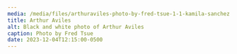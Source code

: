 ```yaml
---
media: /media/files/arthuraviles-photo-by-fred-tsue-1-1-kamila-sanchez.jpg
title: Arthur Aviles
alt: Black and white photo of Arthur Aviles
caption: Photo by Fred Tsue
date: 2023-12-04T12:15:00-0500
---
```

